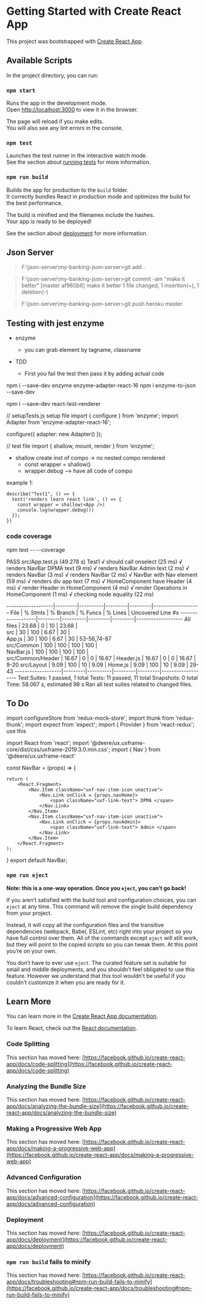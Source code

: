 # Getting Started with Create React App

This project was bootstrapped with [Create React App](https://github.com/facebook/create-react-app).

## Available Scripts

In the project directory, you can run:

### `npm start`

Runs the app in the development mode.\
Open [http://localhost:3000](http://localhost:3000) to view it in the browser.

The page will reload if you make edits.\
You will also see any lint errors in the console.

### `npm test`

Launches the test runner in the interactive watch mode.\
See the section about [running tests](https://facebook.github.io/create-react-app/docs/running-tests) for more information.

### `npm run build`

Builds the app for production to the `build` folder.\
It correctly bundles React in production mode and optimizes the build for the best performance.

The build is minified and the filenames include the hashes.\
Your app is ready to be deployed!

See the section about [deployment](https://facebook.github.io/create-react-app/docs/deployment) for more information.




## Json Server

> F:\\json-server\my-banking-json-server>git add .

> F:\\json-server\my-banking-json-server>git commit -am "make it better"
    [master af960b6] make it better
    1 file changed, 1 insertion(+), 1 deletion(-)

> F:\json-server\my-banking-json-server>git push heroku master

## Testing with jest enzyme

* enzyme 
    * you can grab element by tagname, classname 

* TDD
    * First you fail the test then pass it by adding actual code


npm i --save-dev enzyme enzyme-adapter-react-16
npm i enzyme-to-json --save-dev

npm i --save-dev react-test-renderer


// setupTests.js  setup file 
import { configure } from 'enzyme';
import Adapter from 'enzyme-adapter-react-16';

configure({ adapter: new Adapter() });

// test file
import { shallow, mount, render } from 'enzyme';

* shallow create inst of compo -> no nested compo rendered
    * const wrapper = shallow(<App />)
    * wrapper.debug --> have all code of compo


example 1:
```````
describe("Test1", () => {
  test('renders learn react link', () => {
    const wrapper = shallow(<App />)
    console.log(wrapper.debug())
  });
})
```````

### code coverage

npm test -- --coverage


 PASS  src/App.test.js (49.278 s)
  Test1
    √ should call onselect (25 ms)
    √ renders NavBar DPMA text (9 ms)
    √ renders NavBar Admin text (2 ms)
    √ renders NavBar (3 ms)
    √ renders NavBar (2 ms)
    √ NavBar with Nav element (59 ms)
    √ renders div app text (7 ms)
    √ HomeComponent have Header (4 ms)
    √ render Header in HomeComponent (4 ms)
    √ render Operations in HomeComponent (1 ms)
    √ checking node equality (22 ms)

-------------------|---------|----------|---------|---------|-------------------
File               | % Stmts | % Branch | % Funcs | % Lines | Uncovered Line #s 
-------------------|---------|----------|---------|---------|-------------------
All files          |   23.68 |        0 |      10 |   23.68 |                   
 src               |      30 |      100 |    6.67 |      30 |                   
  App.js           |      30 |      100 |    6.67 |      30 | 53-56,74-87       
 src/Common        |     100 |      100 |     100 |     100 |                   
  NavBar.js        |     100 |      100 |     100 |     100 |                   
 src/Common/Header |   16.67 |        0 |       0 |   16.67 | 
  Header.js        |   16.67 |        0 |       0 |   16.67 | 9-20
 src/Layout        |    9.09 |      100 |      10 |    9.09 | 
  Home.js          |    9.09 |      100 |      10 |    9.09 | 29-43
-------------------|---------|----------|---------|---------|-------------------
Test Suites: 1 passed, 1 total
Tests:       11 passed, 11 total
Snapshots:   0 total
Time:        58.067 s, estimated 98 s
Ran all test suites related to changed files.


## To Do

import configureStore from 'redux-mock-store';
import thunk from 'redux-thunk';
import expect from 'expect';
import { Provider } from 'react-redux';
use this



import React from 'react';
import '@deere/ux.uxframe-core/dist/css/uxframe-2019.3.0.min.css';
import { Nav } from '@deere/ux.uxframe-react'
 
const NavBar = (props) => {
    
    return (
        <React.Fragment>
            <Nav.Item className="uxf-nav-item-icon unactive">
                <Nav.Link onClick = {props.navHome}>
                    <span className="uxf-link-text"> DPMA </span>
                </Nav.Link>
            </Nav.Item>
            <Nav.Item className="uxf-nav-item-icon unactive">
                <Nav.Link onClick = {props.navAdmin}>
                    <span className="uxf-link-text"> Admin </span>
                </Nav.Link>
            </Nav.Item>
        </React.Fragment>
    );
}
export default NavBar;



### `npm run eject`

**Note: this is a one-way operation. Once you `eject`, you can’t go back!**

If you aren’t satisfied with the build tool and configuration choices, you can `eject` at any time. This command will remove the single build dependency from your project.

Instead, it will copy all the configuration files and the transitive dependencies (webpack, Babel, ESLint, etc) right into your project so you have full control over them. All of the commands except `eject` will still work, but they will point to the copied scripts so you can tweak them. At this point you’re on your own.

You don’t have to ever use `eject`. The curated feature set is suitable for small and middle deployments, and you shouldn’t feel obligated to use this feature. However we understand that this tool wouldn’t be useful if you couldn’t customize it when you are ready for it.




## Learn More

You can learn more in the [Create React App documentation](https://facebook.github.io/create-react-app/docs/getting-started).

To learn React, check out the [React documentation](https://reactjs.org/).

### Code Splitting

This section has moved here: [https://facebook.github.io/create-react-app/docs/code-splitting](https://facebook.github.io/create-react-app/docs/code-splitting)

### Analyzing the Bundle Size

This section has moved here: [https://facebook.github.io/create-react-app/docs/analyzing-the-bundle-size](https://facebook.github.io/create-react-app/docs/analyzing-the-bundle-size)

### Making a Progressive Web App

This section has moved here: [https://facebook.github.io/create-react-app/docs/making-a-progressive-web-app](https://facebook.github.io/create-react-app/docs/making-a-progressive-web-app)

### Advanced Configuration

This section has moved here: [https://facebook.github.io/create-react-app/docs/advanced-configuration](https://facebook.github.io/create-react-app/docs/advanced-configuration)

### Deployment

This section has moved here: [https://facebook.github.io/create-react-app/docs/deployment](https://facebook.github.io/create-react-app/docs/deployment)

### `npm run build` fails to minify

This section has moved here: [https://facebook.github.io/create-react-app/docs/troubleshooting#npm-run-build-fails-to-minify](https://facebook.github.io/create-react-app/docs/troubleshooting#npm-run-build-fails-to-minify)
